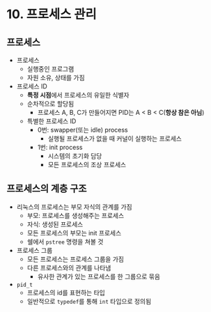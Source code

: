 # 10. 프로세스 관리
## 프로세스
* 프로세스
	* 실행중인 프로그램
	* 자원 소유, 상태를 가짐
* 프로세스 ID
	* **특정 시점**에서 프로세스의 유일한 식별자
	* 순차적으로 할당됨
		* 프로세스 A, B, C가 만들어지면 PID는 A < B < C(**항상 참은 아님**)
	* 특별한 프로세스 ID
		* 0번: swapper(또는 idle) process
			* 실행될 프로세스가 없을 때 커널이 실행하는 프로세스
		* 1번: init process
			* 시스템의 초기화 담당
			* 모든 프로세스의 조상 프로세스
## 프로세스의 계층 구조
* 리눅스의 프로세스는 부모 자식의 관계를 가짐
	* 부모: 프로세스를 생성해주는 프로세스
	* 자식: 생성된 프로세스
	* 모든 프로세스의 부모는 init 프로세스
	* 쉘에서 `pstree` 명령을 쳐볼 것
* 프로세스 그룹
	* 모든 프로세스는 프로세스 그룹을 가짐
	* 다른 프로세스와의 관계를 나타냄
		* 유사한 관계가 있는 프로세스를 한 그룹으로 묶음
* `pid_t`
	* 프로세스의 id를 표현하는 타입
	* 일반적으로 `typedef`를 통해 `int` 타입으로 정의됨
